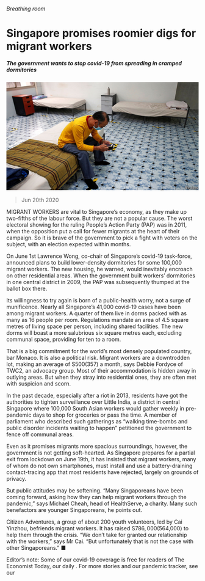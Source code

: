 ###### Breathing room

# Singapore promises roomier digs for migrant workers 

##### The government wants to stop covid-19 from spreading in cramped dormitories 

![image](images/20200620_ASP003_0.jpg) 

> Jun 20th 2020 

MIGRANT WORKERS are vital to Singapore’s economy, as they make up two-fifths of the labour force. But they are not a popular cause. The worst electoral showing for the ruling People’s Action Party (PAP) was in 2011, when the opposition put a call for fewer migrants at the heart of their campaign. So it is brave of the government to pick a fight with voters on the subject, with an election expected within months.

On June 1st Lawrence Wong, co-chair of Singapore’s covid-19 task-force, announced plans to build lower-density dormitories for some 100,000 migrant workers. The new housing, he warned, would inevitably encroach on other residential areas. When the government built workers’ dormitories in one central district in 2009, the PAP was subsequently thumped at the ballot box there.


Its willingness to try again is born of a public-health worry, not a surge of munificence. Nearly all Singapore’s 41,000 covid-19 cases have been among migrant workers. A quarter of them live in dorms packed with as many as 16 people per room. Regulations mandate an area of 4.5 square metres of living space per person, including shared facilities. The new dorms will boast a more salubrious six square metres each, excluding communal space, providing for ten to a room.

That is a big commitment for the world’s most densely populated country, bar Monaco. It is also a political risk. Migrant workers are a downtrodden lot, making an average of S$500 ($357) a month, says Debbie Fordyce of TWC2, an advocacy group. Most of their accommodation is hidden away in outlying areas. But when they stray into residential ones, they are often met with suspicion and scorn.

In the past decade, especially after a riot in 2013, residents have got the authorities to tighten surveillance over Little India, a district in central Singapore where 100,000 South Asian workers would gather weekly in pre-pandemic days to shop for groceries or pass the time. A member of parliament who described such gatherings as “walking time-bombs and public disorder incidents waiting to happen” petitioned the government to fence off communal areas.

Even as it promises migrants more spacious surroundings, however, the government is not getting soft-hearted. As Singapore prepares for a partial exit from lockdown on June 19th, it has insisted that migrant workers, many of whom do not own smartphones, must install and use a battery-draining contact-tracing app that most residents have rejected, largely on grounds of privacy.

But public attitudes may be softening. “Many Singaporeans have been coming forward, asking how they can help migrant workers through the pandemic,” says Michael Cheah, head of HealthServe, a charity. Many such benefactors are younger Singaporeans, he points out.

Citizen Adventures, a group of about 200 youth volunteers, led by Cai Yinzhou, befriends migrant workers. It has raised S$786,000 ($564,000) to help them through the crisis. “We don’t take for granted our relationship with the workers,” says Mr Cai. “But unfortunately that is not the case with other Singaporeans.” ■

Editor’s note: Some of our covid-19 coverage is free for readers of The Economist Today, our daily . For more stories and our pandemic tracker, see our 


